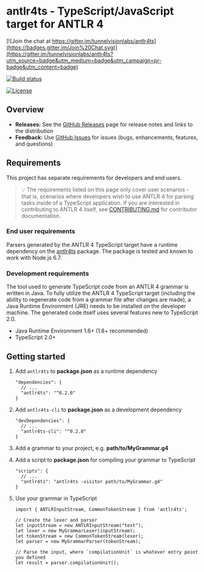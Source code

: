 # antlr4ts - TypeScript/JavaScript target for ANTLR 4

[![Join the chat at https://gitter.im/tunnelvisionlabs/antlr4ts](https://badges.gitter.im/Join%20Chat.svg)](https://gitter.im/tunnelvisionlabs/antlr4ts?utm_source=badge&utm_medium=badge&utm_campaign=pr-badge&utm_content=badge)

[![Build status](https://ci.appveyor.com/api/projects/status/d4gpmnrkfo3tb2t1/branch/master?svg=true)](https://ci.appveyor.com/project/sharwell/antlr4ts/branch/master)

[![License](https://img.shields.io/badge/License-BSD%203--Clause-blue.svg)](./LICENSE)

## Overview

* **Releases:** See the [GitHub Releases](https://github.com/tunnelvisionlabs/antlr4ts/releases) page for release notes and
  links to the distribution
* **Feedback:** Use [GitHub Issues](https://github.com/tunnelvisionlabs/antlr4ts/issues) for issues (bugs, enhancements,
  features, and questions)

## Requirements

This project has separate requirements for developers and end users.

> :bulb: The requirements listed on this page only cover user scenarios - that is, scenarios where developers wish to
> use ANTLR 4 for parsing tasks inside of a TypeScript application. If you are interested in contributing to ANTLR 4
> itself, see [CONTRIBUTING.md](CONTRIBUTING.md) for contributor documentation.

### End user requirements

Parsers generated by the ANTLR 4 TypeScript target have a runtime dependency on the
[antlr4ts](https://www.npmjs.com/package/antlr4ts) package. The package is tested and known to work with Node.js 6.7.

### Development requirements

The tool used to generate TypeScript code from an ANTLR 4 grammar is written in Java. To fully utilize the ANTLR 4
TypeScript target (including the ability to regenerate code from a grammar file after changes are made), a Java Runtime
Environment (JRE) needs to be installed on the developer machine. The generated code itself uses several features new to
TypeScript 2.0.

* Java Runtime Environment 1.6+ (1.8+ recommended)
* TypeScript 2.0+

## Getting started

1. Add `antlr4ts` to **package.json** as a runtime dependency

    ```
    "dependencies": {
      // ...
      "antlr4ts": "^0.2.0"
    }
    ```

2. Add `antlr4ts-cli` to **package.json** as a development dependency

    ```
    "devDependencies": {
      // ...
      "antlr4ts-cli": "^0.2.0"
    }
    ```

3. Add a grammar to your project, e.g. **path/to/MyGrammar.g4**

4. Add a script to **package.json** for compiling your grammar to TypeScript

    ```
    "scripts": {
      // ...
      "antlr4ts": "antlr4ts -visitor path/to/MyGrammar.g4"
    }
    ```

5. Use your grammar in TypeScript

    ```
    import { ANTLRInputStream, CommonTokenStream } from 'antlr4ts';

    // Create the lexer and parser
    let inputStream = new ANTLRInputStream("text");
    let lexer = new MyGrammarLexer(inputStream);
    let tokenStream = new CommonTokenStream(lexer);
    let parser = new MyGrammarParser(tokenStream);

    // Parse the input, where `compilationUnit` is whatever entry point you defined
    let result = parser.compilationUnit();
    ```

